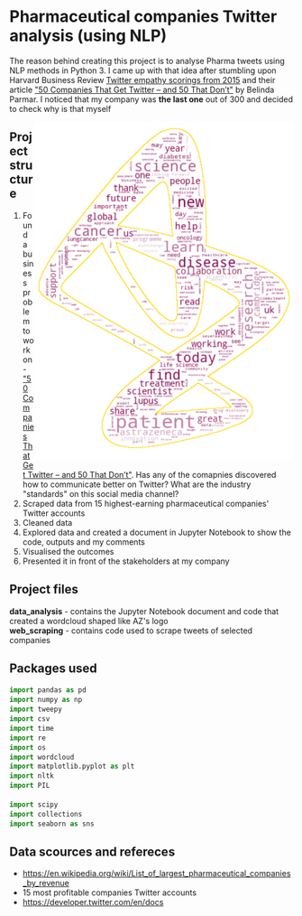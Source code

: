 # Pharmaceutical companies Twitter analysis (using NLP)

The reason behind creating this project is to analyse Pharma tweets using NLP methods in Python 3. I came up with that idea after stumbling upon Harvard Business Review [Twitter empathy scorings from 2015](https://twitter.com/harvardbiz/status/805712993384353792) and their article ["50 Companies That Get Twitter – and 50 That Don’t"](https://hbr.org/2015/04/the-best-and-worst-corporate-tweeters) by Belinda Parmar. I noticed that my company was **the last one** out of 300 and decided to check why is that myself

<img align="right" width="460" height="600" src="https://github.com/mbalcerzak/twitter_pharma/blob/master/az_.png">


## Project structure

1. Found a business problem to work on - ["50 Companies That Get Twitter – and 50 That Don’t"](https://hbr.org/2015/04/the-best-and-worst-corporate-tweeters). Has any of the comapnies discovered how to communicate better on Twitter? What are the industry "standards" on this social media channel?
2. Scraped data from 15 highest-earning pharmaceutical companies' Twitter accounts
3. Cleaned data
4. Explored data and created a document in Jupyter Notebook to show the code, outputs and my comments
5. Visualised the outcomes
6. Presented it in front of the stakeholders at my company

## Project files

**data_analysis** - contains the Jupyter Notebook document and code that created a wordcloud shaped like AZ's logo  
**web_scraping** - contains code used to scrape tweets of selected companies  

## Packages used

```python
import pandas as pd
import numpy as np
import tweepy
import csv
import time
import re
import os
import wordcloud
import matplotlib.pyplot as plt
import nltk
import PIL

import scipy
import collections
import seaborn as sns
```

## Data scources and refereces
- https://en.wikipedia.org/wiki/List_of_largest_pharmaceutical_companies_by_revenue
- 15 most profitable companies Twitter accounts
- https://developer.twitter.com/en/docs
